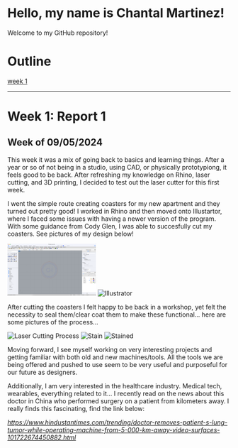 # Hello, my name is Chantal Martinez!
Welcome to my GitHub repository! 

# Outline
[week 1](README.md#week-1-example-report-1)

---

# Week 1: Report 1 #
## Week of 09/05/2024

This week it was a mix of going back to basics and learning things. After a year or so of not being in a studio, using CAD, or physically prototypiong, it feels good to be back. After refreshing my knowledge on Rhino, laser cutting, and 3D printing, I decided to test out the laser cutter for this first week. 

I went the simple route creating coasters for my new apartment and they turned out pretty good! I worked in Rhino and then moved onto Illustartor, where I faced some issues with having a newer version of the program. With some guidance from Cody Glen, I was able to succesfully cut my coasters. See pictures of my design below!

<img width="200" alt="Rhino" src="assets/Rhino Screenshot.png">
<img width="200" alt="Illustrator" src="assets/Illustrator.png">

After cutting the coasters I felt happy to be back in a workshop, yet felt the necessity to seal them/clear coat them to make these functional... here are some pictures of the process...

<img width="200" alt="Laser Cutting Process" src="assets/Cutting.HEIC">
<img width="200" alt="Stain" src="assets/Stain.HEIC">
<img width="200" alt="Stained" src="assets/Stained.HEIC">

Moving forward, I see myself working on very interesting projects and getting familiar with both old and new machines/tools. All the tools we are being offered and pushed to use seem to be very useful and purposeful for our future as designers. 

Additionally, I am very interested in the healthcare industry. Medical tech, wearables, everything related to it... I recently read on the news about this doctor in China who performed surgery on a patient from kilometers away. I really finds this fascinating, find the link below:

_https://www.hindustantimes.com/trending/doctor-removes-patient-s-lung-tumor-while-operating-machine-from-5-000-km-away-video-surfaces-101722674450882.html_
